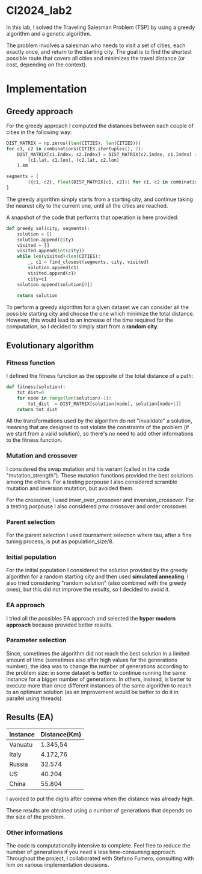 # CI2024_lab2

In this lab, I solved the Traveling Salesman Problem (TSP) by using a greedy algorithm and a genetic algorithm. 

The problem involves a salesman who needs to visit a set of cities, each exactly once, and return to the starting city. The goal is to find the shortest possible route that covers all cities and minimizes the travel distance (or cost, depending on the context).


# Implementation

## Greedy approach
For the greedy approach I computed the distances between each couple of cities in the following way:

```python
DIST_MATRIX = np.zeros((len(CITIES), len(CITIES)))
for c1, c2 in combinations(CITIES.itertuples(), 2):
    DIST_MATRIX[c1.Index, c2.Index] = DIST_MATRIX[c2.Index, c1.Index] = geodesic(
        (c1.lat, c1.lon), (c2.lat, c2.lon)
    ).km

segments = [
        ({c1, c2}, float(DIST_MATRIX[c1, c2])) for c1, c2 in combinations(range(len(CITIES)), 2)
]
```

The greedy algorithm simply starts from a starting city, and continue taking the nearest city to the current one, until all the cities are reached.

A snapshot of the code that performs that operation is here provided:

```python
def greedy_sol(city, segments):
    solution = []
    solution.append(city)
    visited = []
    visited.append(int(city))
    while len(visited)<len(CITIES):
        _, c1 = find_closest(segments, city, visited)
        solution.append(c1)
        visited.append(c1)
        city=c1
    solution.append(solution[0])
    
    return solution
```

To perform a greedy algorithm for a given dataset we can consider all the possible starting city and choose the one which minimize the total distance. 
However, this would lead to an increase of the time required for the computation, so I decided to simply start from a __random city__.



## Evolutionary algorithm

### Fitness function
I defined the fitness function as the opposite of the total distance of a path:

```python
def fitness(solution):
    tot_dist=0
    for node in range(len(solution)-1):
        tot_dist -= DIST_MATRIX[solution[node], solution[node+1]]
    return tot_dist
```

All the transformations used by the algorithm do not "invalidate" a solution, meaning that are designed to not violate the constraints of the problem (if we start from a valid solution), so there's no need to add other informations to the fitness function.

### Mutation and crossover
I considered the swap mutation and his variant (called in the code "mutation_strength"). These mutation functions provided the best solutions among the others.
For a testing porpouse I also considered scramble mutation and inversion mutation, but avoided them.

For the crossover, I used inver_over_crossover and inversion_crossover.
For a testing porpouse I also considered pmx crossover and order crossover.

### Parent selection
For the parent selection I used tournament selection where tau, after a fine tuning process, is put as population_size/8.

### Initial population
For the initial population I considered the solution provided by the greedy algorithm for a random starting city and then used __simulated annealing__. 
I also tried considering "random solution" (also combined with the greedy ones), but this did not improve the results, so I decided to avoid it.

### EA approach
I tried all the possibles EA approach and selected the __hyper modern approach__ because provided better results.

### Parameter selection
Since, sometimes the algorithm did not reach the best solution in a limited amount of time (sometimes also after high values for the generations number), the idea was to change the number of generations according to the problem size: in some dataset is better to continue running the same instance for a bigger number of generations. In others, instead, is better to execute more than once different instances of the same algorithm to reach to an optimum solution (as an improvement would be better to do it in parallel using threads).


## Results (EA)

|  Instance     | Distance(Km) |
|---------------|--------------|
| Vanuatu       | 1.345,54     |
| Italy         | 4.172,76     |
| Russia        | 32.574       |
| US            | 40.204       |
| China         | 55.804       |

I avoided to put the digits after comma when the distance was already high.

These results are obtained using a number of generations that depends on the size of the problem.

### Other informations

The code is computationally intensive to complete. Feel free to reduce the number of generations if you need a less time-consuming approach. Throughout the project, I collaborated with Stefano Fumero, consulting with him on various implementation decisions.